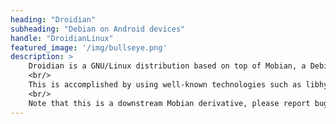 ```yaml
---
heading: "Droidian"
subheading: "Debian on Android devices"
handle: "DroidianLinux"
featured_image: '/img/bullseye.png'
description: > 
    Droidian is a GNU/Linux distribution based on top of Mobian, a Debian-based distribution for mobile devices. The goal of Droidian is to be able to run Mobian on Android phones. <br />
    <br/> 
    This is accomplished by using well-known technologies such as libhybris and <a href="https://halium.org/" target="_blank">Halium</a>. <br />
    <br/> 
    Note that this is a downstream Mobian derivative, please report bugs and support requests at us, see below for contact details.
---
```

